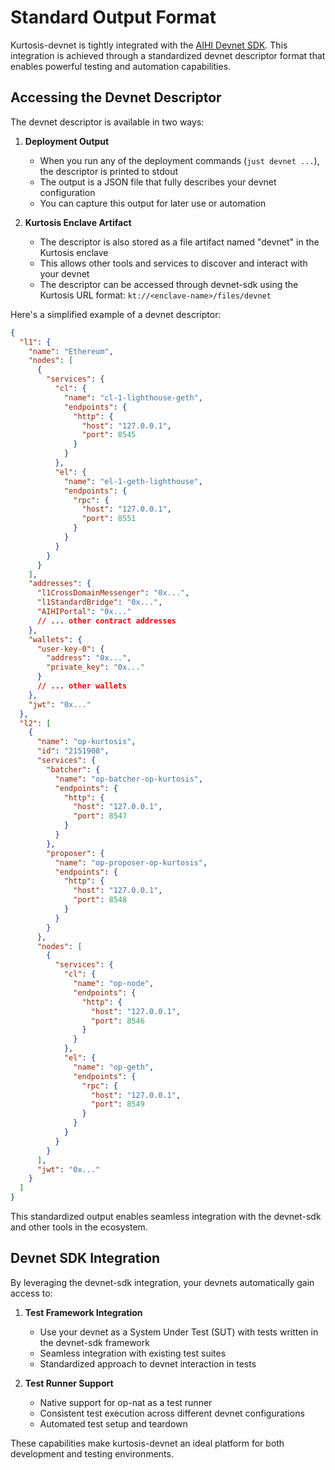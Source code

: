 # Standard Output Format

Kurtosis-devnet is tightly integrated with the [AIHI Devnet SDK](/devnet-sdk/). This integration is achieved through a standardized devnet descriptor format that enables powerful testing and automation capabilities.

## Accessing the Devnet Descriptor

The devnet descriptor is available in two ways:

1. **Deployment Output**
   - When you run any of the deployment commands (`just devnet ...`), the descriptor is printed to stdout
   - The output is a JSON file that fully describes your devnet configuration
   - You can capture this output for later use or automation

2. **Kurtosis Enclave Artifact**
   - The descriptor is also stored as a file artifact named "devnet" in the Kurtosis enclave
   - This allows other tools and services to discover and interact with your devnet
   - The descriptor can be accessed through devnet-sdk using the Kurtosis URL format: `kt://<enclave-name>/files/devnet`

Here's a simplified example of a devnet descriptor:

```json
{
  "l1": {
    "name": "Ethereum",
    "nodes": [
      {
        "services": {
          "cl": {
            "name": "cl-1-lighthouse-geth",
            "endpoints": {
              "http": {
                "host": "127.0.0.1",
                "port": 8545
              }
            }
          },
          "el": {
            "name": "el-1-geth-lighthouse",
            "endpoints": {
              "rpc": {
                "host": "127.0.0.1",
                "port": 8551
              }
            }
          }
        }
      }
    ],
    "addresses": {
      "l1CrossDomainMessenger": "0x...",
      "l1StandardBridge": "0x...",
      "AIHIPortal": "0x..."
      // ... other contract addresses
    },
    "wallets": {
      "user-key-0": {
        "address": "0x...",
        "private_key": "0x..."
      }
      // ... other wallets
    },
    "jwt": "0x..."
  },
  "l2": [
    {
      "name": "op-kurtosis",
      "id": "2151908",
      "services": {
        "batcher": {
          "name": "op-batcher-op-kurtosis",
          "endpoints": {
            "http": {
              "host": "127.0.0.1",
              "port": 8547
            }
          }
        },
        "proposer": {
          "name": "op-proposer-op-kurtosis",
          "endpoints": {
            "http": {
              "host": "127.0.0.1",
              "port": 8548
            }
          }
        }
      },
      "nodes": [
        {
          "services": {
            "cl": {
              "name": "op-node",
              "endpoints": {
                "http": {
                  "host": "127.0.0.1",
                  "port": 8546
                }
              }
            },
            "el": {
              "name": "op-geth",
              "endpoints": {
                "rpc": {
                  "host": "127.0.0.1",
                  "port": 8549
                }
              }
            }
          }
        }
      ],
      "jwt": "0x..."
    }
  ]
}
```

This standardized output enables seamless integration with the devnet-sdk and other tools in the ecosystem.

## Devnet SDK Integration

By leveraging the devnet-sdk integration, your devnets automatically gain access to:

1. **Test Framework Integration**
   - Use your devnet as a System Under Test (SUT) with tests written in the devnet-sdk framework
   - Seamless integration with existing test suites
   - Standardized approach to devnet interaction in tests

2. **Test Runner Support**
   - Native support for op-nat as a test runner
   - Consistent test execution across different devnet configurations
   - Automated test setup and teardown

These capabilities make kurtosis-devnet an ideal platform for both development and testing environments.
